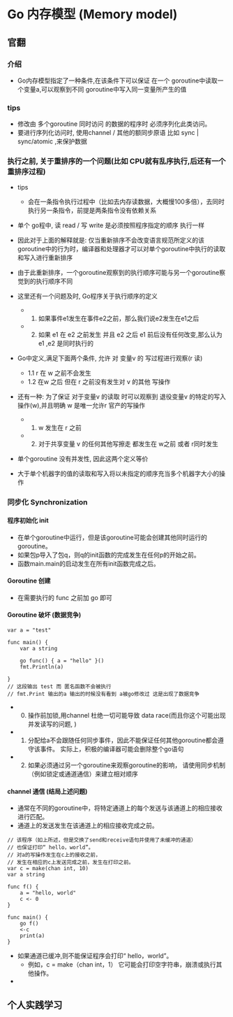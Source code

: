 # Go 内存模型 (Memory model)
## 官翻
###  介绍
- Go内存模型指定了一种条件,在该条件下可以保证 在一个 goroutine中读取一个变量a,可以观察到不同 goroutine中写入同一变量所产生的值
### tips
- 修改由 多个goroutine 同时访问 的数据的程序时 必须序列化此类访问。
- 要进行序列化访问时, 使用channel / 其他的额同步原语 比如 sync | sync/atomic ,来保护数据

### 执行之前, 关于重排序的一个问题(比如 CPU就有乱序执行,后还有一个重排序过程)
- tips
  - 会在一条指令执行过程中（比如去内存读数据，大概慢100多倍），去同时执行另一条指令，前提是两条指令没有依赖关系
- 单个 go程中, 读 read / 写 write 是必须按照程序指定的顺序 执行一样
- 因此对于上面的解释就是: 仅当重新排序不会改变语言规范所定义的该goroutine中的行为时，编译器和处理器才可以对单个goroutine中执行的读取和写入进行重新排序
- 由于此重新排序，一个goroutine观察到的执行顺序可能与另一个goroutine察觉到的执行顺序不同

- 这里还有一个问题及时, Go程序关于执行顺序的定义
    - 1. 如果事件e1发生在事件e2之前，那么我们说e2发生在e1之后
    - 2. 如果 e1 在 e2 之前发生 并且 e2 之后 e1 前后没有任何改变,那么认为 e1 ,e2 是同时执行的
- Go中定义,满足下面两个条件, 允许 对 变量v 的 写过程进行观察(r 读)
    - 1.1 r 在 w 之前不会发生
    - 1.2 在w 之后 但在 r 之前没有发生对 v 的其他 写操作
- 还有一种: 为了保证 对于变量v 的读取 时可以观察到 退役变量v 的特定的写入操作(w),并且明确 w 是唯一允许r 官产的写操作
    - 1. w 发生在 r 之前
    - 2. 对于共享变量 v 的任何其他写擦走 都发生在 w之前 或者 r同时发生
- 单个goroutine 没有并发性, 因此这两个定义等价
- 大于单个机器字的值的读取和写入将以未指定的顺序充当多个机器字大小的操作
###  同步化  Synchronization
#### 程序初始化 init
- 在单个goroutine中运行，但是该goroutine可能会创建其他同时运行的goroutine。
- 如果包p导入了包q，则q的init函数的完成发生在任何p的开始之前。
- 函数main.main的启动发生在所有init函数完成之后。
#### Goroutine 创建
- 在需要执行的 func 之前加  go 即可
#### Goroutine 破坏 (数据竞争)
```bazaar
var a = "test"

func main() {
	var a string

	go func() { a = "hello" }()
	fmt.Println(a)

}
// 这段输出 test 而 匿名函数不会被执行
// fmt.Print 输出的a 输出的时候没有看到 a被go修改过 这是出现了数据竞争
```
- 0. 操作前加锁,用channel  杜绝一切可能导致 data race(而且你这个可能出现并发读写的问题, )
- 1. 分配给a不会跟随任何同步事件，因此不能保证任何其他goroutine都会遵守该事件。 实际上，积极的编译器可能会删除整个go语句
- 2. 如果必须通过另一个goroutine来观察goroutine的影响， 请使用同步机制（例如锁定或通道通信）来建立相对顺序
    
#### channel 通信 (结局上述问题)
- 通常在不同的goroutine中，将特定通道上的每个发送与该通道上的相应接收进行匹配。
- 通道上的发送发生在该通道上的相应接收完成之前。
```bazaar
// 该程序（如上所述，但是交换了send和receive语句并使用了未缓冲的通道）
// 也保证打印“ hello，world”。
// 对a的写操作发生在c上的接收之前，
// 发生在相应的c上发送完成之前，发生在打印之前。
var c = make(chan int, 10)
var a string

func f() {
	a = "hello, world"
	c <- 0
}

func main() {
	go f()
	<-c
	print(a)
}
```
- 如果通道已缓冲,则不能保证程序会打印“ hello，world”。
  - 例如，c = make（chan int，1） 它可能会打印空字符串，崩溃或执行其他操作。
- 

## 个人实践学习